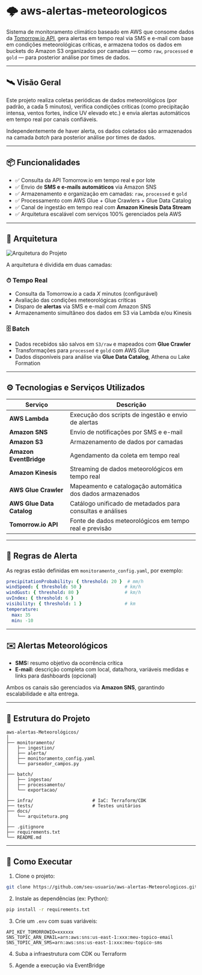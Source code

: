 
# 🌩️ aws-alertas-meteorologicos

Sistema de monitoramento climático baseado em AWS que consome dados da [Tomorrow.io API](https://app.tomorrow.io/home), gera alertas em tempo real via SMS e e-mail com base em condições meteorológicas críticas, e armazena todos os dados em buckets do Amazon S3 organizados por camadas — como `raw`, `processed` e `gold` — para posterior análise por times de dados.

---

## 🛰️ Visão Geral

Este projeto realiza coletas periódicas de dados meteorológicos (por padrão, a cada 5 minutos), verifica condições críticas (como precipitação intensa, ventos fortes, índice UV elevado etc.) e envia alertas automáticos em tempo real por canais confiáveis.

Independentemente de haver alerta, os dados coletados são armazenados na camada *batch* para posterior análise por times de dados.

---

## 📦 Funcionalidades

- ✅ Consulta da API Tomorrow.io em tempo real e por lote
- ✅ Envio de **SMS e e-mails automáticos** via Amazon SNS
- ✅ Armazenamento e organização em camadas: `raw`, `processed` e `gold`
- ✅ Processamento com AWS Glue + Glue Crawlers + Glue Data Catalog
- ✅ Canal de ingestão em tempo real com **Amazon Kinesis Data Stream**
- ✅ Arquitetura escalável com serviços 100% gerenciados pela AWS

---

## 🧭 Arquitetura

![Arquitetura do Projeto](docs/arquitetura.png)

A arquitetura é dividida em duas camadas:

### ⏱ Tempo Real
- Consulta da Tomorrow.io a cada *X* minutos (configurável)
- Avaliação das condições meteorológicas críticas
- Disparo de **alertas** via SMS e e-mail com Amazon SNS
- Armazenamento simultâneo dos dados em S3 via Lambda e/ou Kinesis

### 🗄️ Batch
- Dados recebidos são salvos em `S3/raw` e mapeados com **Glue Crawler**
- Transformações para `processed` e `gold` com AWS Glue
- Dados disponíveis para análise via **Glue Data Catalog**, Athena ou Lake Formation

---

## ⚙️ Tecnologias e Serviços Utilizados

| Serviço                     | Descrição                                                                 |
|----------------------------|---------------------------------------------------------------------------|
| **AWS Lambda**             | Execução dos scripts de ingestão e envio de alertas                       |
| **Amazon SNS**             | Envio de notificações por SMS e e-mail                                   |
| **Amazon S3**              | Armazenamento de dados por camadas                                        |
| **Amazon EventBridge**     | Agendamento da coleta em tempo real                                       |
| **Amazon Kinesis**         | Streaming de dados meteorológicos em tempo real                          |
| **AWS Glue Crawler**       | Mapeamento e catalogação automática dos dados armazenados                 |
| **AWS Glue Data Catalog**  | Catálogo unificado de metadados para consultas e análises                 |
| **Tomorrow.io API**        | Fonte de dados meteorológicos em tempo real e previsão                    |

---

## 🚨 Regras de Alerta

As regras estão definidas em `monitoramento_config.yaml`, por exemplo:

```yaml
precipitationProbability: { threshold: 20 }  # mm/h
windSpeed: { threshold: 50 }                # km/h
windGust: { threshold: 80 }                 # km/h
uvIndex: { threshold: 6 }
visibility: { threshold: 1 }                # km
temperature:
  max: 35
  min: -10
```

---

## ✉️ Alertas Meteorológicos

- **SMS:** resumo objetivo da ocorrência crítica  
- **E-mail:** descrição completa com local, data/hora, variáveis medidas e links para dashboards (opcional)

Ambos os canais são gerenciados via **Amazon SNS**, garantindo escalabilidade e alta entrega.

---

## 📁 Estrutura do Projeto

```
aws-alertas-Meteorológicos/
│
├── monitoramento/
│   ├── ingestion/
│   ├── alerta/
│   ├── monitoramento_config.yaml
│   └── parseador_campos.py
│
├── batch/
│   ├── ingestao/
│   ├── processamento/
│   └── exportacao/
│
├── infra/                      # IaC: Terraform/CDK
├── tests/                      # Testes unitários
├── docs/
│   └── arquitetura.png
│
├── .gitignore
├── requirements.txt
└── README.md
```

---

## 🚀 Como Executar

1. Clone o projeto:  
```bash
git clone https://github.com/seu-usuario/aws-alertas-Meteorologicos.git
```

2. Instale as dependências (ex: Python):  
```bash
pip install -r requirements.txt
```

3. Crie um `.env` com suas variáveis:
```
API_KEY_TOMORROWIO=xxxxxx
SNS_TOPIC_ARN_EMAIL=arn:aws:sns:us-east-1:xxx:meu-topico-email
SNS_TOPIC_ARN_SMS=arn:aws:sns:us-east-1:xxx:meu-topico-sms
```

4. Suba a infraestrutura com CDK ou Terraform

5. Agende a execução via EventBridge
